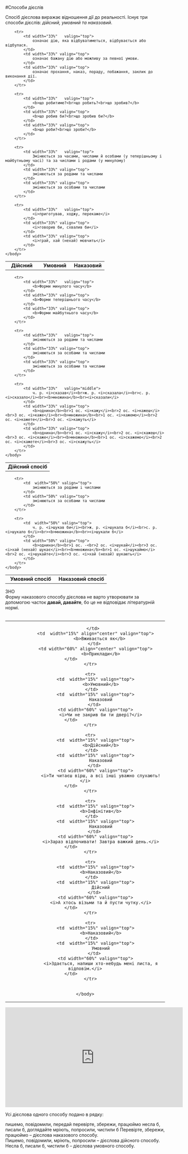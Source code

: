 #Способи дiєслiв

Спосiб дiєслова виражає вiдношення дiї до реальностi. Iснує три способи дiєслiв: <i>дiйсний, умовний та наказовий</i>.



<table style="width: 100%;" align="center">
    <body>
        <tr>  
            <td width="33%"  align="center"  valign="top">
                <b>Дiйсний</b>
            </td>
            <td width="33%" align="center" valign="top">
                <b>Умовний</b>
            </td> 
            <td width="33%" align="center" valign="top">
                <b>Наказовий</b>
            </td>                   
        </tr>

        <tr>  
            <td width="33%"   valign="top">
                означає дiю, яка вiдбуватиметься, вiдбувається або вiдбулася.
            </td>
            <td width="33%" valign="top">
                означає бажану дiю або можливу за певної умови.
            </td> 
            <td width="33%" valign="top">
                означає прохання, наказ, пораду, побажання, заклик до виконання дiї.
            </td>                   
        </tr>

        <tr>  
            <td width="33%"   valign="top">
                <b>що робитиме?<br>що робить?<br>що зробив?</b>
            </td>
            <td width="33%" valign="top">
                <b>що робив би?<br>що зробив би?</b>
            </td> 
            <td width="33%" valign="top">
                <b>що роби?<br>що зроби?</b>
            </td>                   
        </tr>

        <tr>  
            <td width="33%"   valign="top">
                Змiнюється за часами, числами й особами (у теперiшньому i майбутньому часi) та за числами i родами (у минулому)
            </td>
            <td width="33%" valign="top">
                змiнюється за родами та числами 
            </td> 
            <td width="33%" valign="top">
               	змiнюється за особами та числами
            </td>                   
        </tr>

        <tr>  
            <td width="33%"   valign="top">
                <i>приготував, ходжу, перекаже</i>
            </td>
            <td width="33%" valign="top">
                <i>говорив би, схвалив би</i>
            </td> 
            <td width="33%" valign="top">
                <i>грай, хай (нехай) мовчить</i>
            </td>                   
        </tr>
    </body>
</table>



<table style="width: 80%;" align="center">
    <body>
        <tr>  
            <td colspan="3" align="center" valign="top">
                <b>Дiйсний спосiб</b>
            </td>                   
        </tr>

        <tr>  
            <td width="33%"   valign="top">
                <b>Форми минулого часу</b>
            </td>
            <td width="33%" valign="top">
                <b>Форми теперiшнього часу</b> 
            </td> 
            <td width="33%" valign="top">
               	<b>Форми майбутнього часу</b>
            </td>                   
        </tr>

        <tr>  
            <td width="33%"   valign="top">
                змiнюються за родами та числами
            </td>
            <td width="33%" valign="top">
                змiнюються за особами та числами 
            </td> 
            <td width="33%" valign="top">
               	змiнюються за особами та числами
            </td>                   
        </tr>

        <tr>  
            <td width="33%"   valign="middle">
                ч. р. <i>сказав</i><br>ж. р. <i>сказала</i><br>с. р. <i>сказало</i><br><b>множина</b><br><i>сказали</i>
            </td>
            <td width="33%" valign="top">
                <b>однина</b><br>1 ос. <i>кажу</i><br>2 ос. <i>кажеш</i><br>3 ос. <i>каже</i><br><b>множина</b><br>1 ос. <i>кажемо</i><br>2 ос. <i>кажете</i><br>3 ос. <i>кажуть</i>
            </td> 
            <td width="33%" valign="top">
               	<b>однина</b><br>1 ос. <i>скажу</i><br>2 ос. <i>скажеш</i><br>3 ос. <i>скаже</i><br><b>множина</b><br>1 ос. <i>скажемо</i><br>2 ос. <i>скажете</i><br>3 ос. <i>скажуть</i>
            </td>
        </tr>
    </body>
</table>



<table style="width: 70%;" align="center">
    <body>
        <tr>  
            <td  width="50%" align="center" valign="top">
                <b>Умовний спосiб</b> 
            </td> 
            <td width="50%" align="center" valign="top">
               	<b>Наказовий спосiб</b>
            </td>                   
        </tr>

        <tr>  
            <td  width="50%" valign="top">
                змiнюються за родами i числами
            </td> 
            <td width="50%" valign="top">
               	змiнюються за особами та числами
            </td>                   
        </tr>

        <tr>  
            <td  width="50%" valign="top">
                ч. р. <i>шукав би</i><br>ж. р. <i>шукала б</i><br>с. р. <i>шукало б</i><br><b>множина</b><br><i>шукали б</i> 
            </td> 
            <td width="50%" valign="top">
               	<b>однина</b><br>1 ос. -<br>2 ос. <i>шукай</i><br>3 ос. <i>хай (нехай) шукає</i><br><b>множина</b><br>1 ос. <i>шукаймо</i><br>2 ос. <i>шукайте</i><br>3 ос. <i>хай (нехай) шукають</i>
            </td>                   
        </tr>
    </body>
</table>


<div class="add-wrap">
<span class="add">ЗНО</span>
<div class="add-text">
Форму наказового способу дiєслова не варто утворювати за допомогою
часток <b>давай, давайте</b>, бо це не вiдповiдає лiтературнiй нормi.
</div>
<br>


<table style="width: 100%;" align="center">
    <body>
        <tr>  
        	<td width="15%" align="center" valign="top">
               	
            </td>  
            <td  width="15%" align="center" valign="top">
                <b>Вживається як</b> 
            </td> 
            <td width="60%" align="center" valign="top">
               	<b>Приклади</b>
            </td>                   
        </tr>

        <tr>
        	<td  width="15%" valign="top">
                <b>Умовний</b>
            </td>   
            <td  width="15%" valign="top">
                Наказовий
            </td> 
            <td width="60%" valign="top">
               	<i>Чи не закрив би ти дверi?</i>
            </td>                   
        </tr>

        <tr>
        	<td  width="15%" valign="top">
                <b>Дiйсний</b>
            </td>   
            <td  width="15%" valign="top">
                Наказовий
            </td> 
            <td width="60%" valign="top">
               	<i>Ти читаєш вiрш, а всi iншi уважно слухають!</i>
            </td>                   
        </tr>

        <tr>
        	<td  width="15%" valign="top">
                <b>Iнфiнiтив</b>
            </td>   
            <td  width="15%" valign="top">
                Наказовий
            </td> 
            <td width="60%" valign="top">
               	<i>Зараз вiдпочивати! Завтра важкий день.</i>
            </td>                   
        </tr>

        <tr>
        	<td  width="15%" valign="top">
                <b>Наказовий</b>
            </td>   
            <td  width="15%" valign="top">
                Дiйсний
            </td> 
            <td width="60%" valign="top">
               	<i>А хтось вiзьми та й пусти чутку.</i>
            </td>                   
        </tr>

        <tr>
        	<td  width="15%" valign="top">
                <b>Наказовий</b>
            </td>   
            <td  width="15%" valign="top">
                Умовний
            </td> 
            <td width="60%" valign="top">
               	<i>Здається, напиши хто-небудь менi листа, я вiдповiм.</i>
            </td>                   
        </tr>


    </body>
</table>

<div class="fluidMedia">
<iframe align="center" width="560" height="315" src="https://www.youtube.com/embed/NsB_1Y10Usk" frameborder="0" allowfullscreen></iframe>
</div>
<div class="popup">
</div>

<quiz> 
    <question>
       <p>Усі дієслова одного способу подано в рядку:</p>
           <answer>пишемо, повідомили, передай</answer>
           <answer correct>перевірте, збережи, працюймо</answer>
           <answer>несла б, писали б, доглядайте</answer>
           <answer>мріють, попросили, чистили б</answer>
      <explanation>
Перевірте, збережи, працюймо – дієслова наказового способу.<br>
Пишемо, повідомили, мріють, попросили – дієслова дійсного способу.<br>
Несла б, писали б, чистили б – дієслова умовного способу.</explanation>
    </question>
</quiz> 
